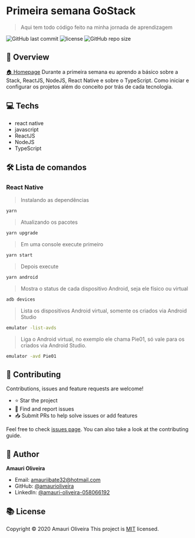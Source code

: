 # Primeira semana GoStack

> Aqui tem todo código feito na minha jornada de aprendizagem

![GitHub last commit](https://img.shields.io/github/last-commit/amaurioliveira/Primeira-Semana-GoStack)
![license](https://img.shields.io/github/license/amaurioliveira/Primeira-Semana-GoStack)
![GitHub repo size](https://img.shields.io/github/repo-size/amaurioliveira/Primeira-Semana-GoStack)

## :telescope: Overview

  [🏠 Homepage](https://github.com/AmauriOliveira/Primeira-Semana-GoStack)
Durante a primeira semana eu aprendo a básico sobre a Stack, ReactJS, NodeJS, React Native e sobre o TypeScript. Como iniciar e configurar os projetos além do conceito por trás de cada tecnologia.
## :computer: Techs
  
- react native
- javascript
- ReactJS
- NodeJS
- TypeScript

## 🛠 Lista de comandos

### React Native

>Instalando as dependências

  ```bash
  yarn
  ```

>Atualizando os pacotes

  ```bash
  yarn upgrade
  ```

>Em uma console execute primeiro

  ```bash
  yarn start
  ```

> Depois execute

  ```bash
  yarn android
  ```

>Mostra o status de cada dispositivo Android, seja ele físico ou virtual

  ```bash
  adb devices
  ```

>Lista os dispositivos Android virtual, somente os criados via Android Studio

  ```bash
  emulator -list-avds
  ```

>Liga o Android virtual, no exemplo ele chama Pie01, só vale para os criados via Android Studio.

```bash
emulator -avd Pie01
```

## :star2: Contributing

Contributions, issues and feature requests are welcome!

- ⭐️ Star the project
- 🐛 Find and report issues
- 📥 Submit PRs to help solve issues or add features

Feel free to check [issues page](https://github.com/amaurioliveira/Primeira-Semana-GoStack/issues). You can also take a look at the contributing guide.

## :bow: Author

**Amauri Oliveira** 
* Email: amauriibate32@hotmail.com
* GitHub: [@amaurioliveira](https://github.com/amaurioliveira)
* LinkedIn: [@amauri-oliveira-058066192](https://linkedin.com/in/amauri-oliveira-058066192)

## :books: License

Copyright © 2020 Amauri Oliveira
This project is [MIT](license) licensed.
